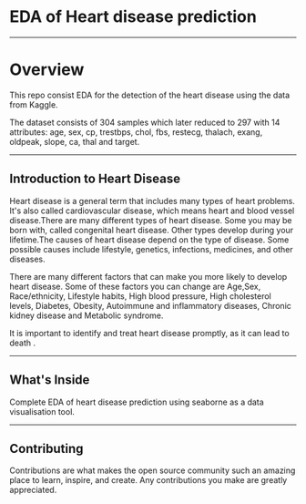 # EDA of Heart disease prediction

----
# Overview
This repo consist EDA for the detection of the heart disease using the data from Kaggle.

The dataset consists of 304 samples which later reduced to 297 with 14 attributes: ﻿age, sex, cp, trestbps, chol, fbs, restecg, thalach, exang, oldpeak, slope, ca, thal and target.

---

## Introduction to Heart Disease
Heart disease is a general term that includes many types of heart problems. It's also called cardiovascular disease, which means heart and blood vessel disease.There are many different types of heart disease. Some you may be born with, called congenital heart disease. Other types develop during your lifetime.The causes of heart disease depend on the type of disease. Some possible causes include lifestyle, genetics, infections, medicines, and other diseases.

There are many different factors that can make you more likely to develop heart disease. Some of these factors you can change are Age,Sex, Race/ethnicity, Lifestyle habits, High blood pressure, High cholesterol levels, Diabetes, Obesity, 
Autoimmune and inflammatory diseases, Chronic kidney disease and Metabolic syndrome.

It is important to identify and treat heart disease promptly, as it can lead to death .

---

## What's Inside
Complete EDA of heart disease prediction using seaborne as a data visualisation tool.

---

## Contributing

Contributions are what makes the open source community such an amazing place to learn, inspire, and create. Any contributions you make are greatly appreciated.

